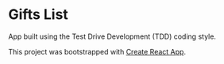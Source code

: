 # Gifts List

App built using the Test Drive Development (TDD) coding style.


This project was bootstrapped with [Create React App](https://github.com/facebookincubator/create-react-app).
